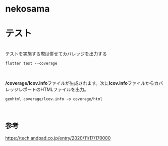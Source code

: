 # nekosama

# テスト

<br>
テストを実施する際は併せてカバレッジを出力する

<br>

```
flutter test --coverage
```
<br>

**/coverage/lcov.info**ファイルが生成されます。次に**lcov.info**ファイルからカバレッジレポートのHTMLファイルを出力。
<br>

```
genhtml coverage/lcov.info -o coverage/html
```
<br>

## 参考
https://tech.andpad.co.jp/entry/2020/11/17/170000
